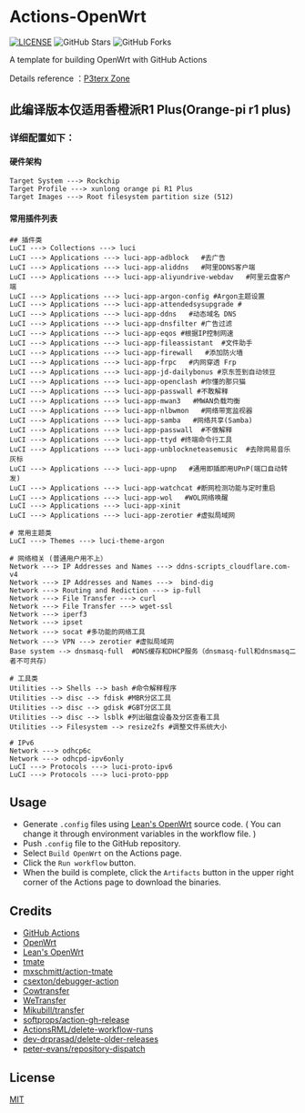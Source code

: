 # Actions-OpenWrt

[![LICENSE](https://img.shields.io/github/license/mashape/apistatus.svg?style=flat-square&label=LICENSE)](https://github.com/P3TERX/Actions-OpenWrt/blob/master/LICENSE)
![GitHub Stars](https://img.shields.io/github/stars/P3TERX/Actions-OpenWrt.svg?style=flat-square&label=Stars&logo=github)
![GitHub Forks](https://img.shields.io/github/forks/P3TERX/Actions-OpenWrt.svg?style=flat-square&label=Forks&logo=github)

A template for building OpenWrt with GitHub Actions

Details reference ：[P3terx Zone](https://p3terx.com/archives/build-openwrt-with-github-actions.html)


## 此编译版本仅适用香橙派R1 Plus(Orange-pi r1 plus) 

### 详细配置如下：

#### 硬件架构

```shell
Target System ---> Rockchip
Target Profile ---> xunlong orange pi R1 Plus
Target Images ---> Root filesystem partition size (512)
```

#### 常用插件列表

```shell
## 插件类
LuCI ---> Collections ---> luci
LuCI ---> Applications ---> luci-app-adblock   #去广告
LuCI ---> Applications ---> luci-app-aliddns   #阿里DDNS客户端
LuCI ---> Applications ---> luci-app-aliyundrive-webdav   #阿里云盘客户端
LuCI ---> Applications ---> luci-app-argon-config #Argon主题设置
LuCI ---> Applications ---> luci-app-attendedsysupgrade #
LuCI ---> Applications ---> luci-app-ddns   #动态域名 DNS
LuCI ---> Applications ---> luci-app-dnsfilter #广告过滤
LuCI ---> Applications ---> luci-app-eqos #根据IP控制网速
LuCI ---> Applications ---> luci-app-fileassistant  #文件助手
LuCI ---> Applications ---> luci-app-firewall   #添加防火墙
LuCI ---> Applications ---> luci-app-frpc   #内网穿透 Frp
LuCI ---> Applications ---> luci-app-jd-dailybonus #京东签到自动领豆
LuCI ---> Applications ---> luci-app-openclash #你懂的那只猫
LuCI ---> Applications ---> luci-app-passwall #不敢解释
LuCI ---> Applications ---> luci-app-mwan3   #MWAN负载均衡
LuCI ---> Applications ---> luci-app-nlbwmon   #网络带宽监视器
LuCI ---> Applications ---> luci-app-samba   #网络共享(Samba)
LuCI ---> Applications ---> luci-app-passwall  #不做解释
LuCI ---> Applications ---> luci-app-ttyd #终端命令行工具
LuCI ---> Applications ---> luci-app-unblockneteasemusic  #去除网易音乐灰标
LuCI ---> Applications ---> luci-app-upnp   #通用即插即用UPnP(端口自动转发)
LuCI ---> Applications ---> luci-app-watchcat #断网检测功能与定时重启
LuCI ---> Applications ---> luci-app-wol   #WOL网络唤醒
LuCI ---> Applications ---> luci-app-xinit  
LuCI ---> Applications ---> luci-app-zerotier #虚拟局域网

# 常用主题类
LuCI ---> Themes ---> luci-theme-argon

# 网络相关 (普通用户用不上）
Network ---> IP Addresses and Names ---> ddns-scripts_cloudflare.com-v4
Network ---> IP Addresses and Names --->  bind-dig
Network ---> Routing and Rediction ---> ip-full
Network ---> File Transfer ---> curl
Network ---> File Transfer ---> wget-ssl
Network ---> iperf3
Network ---> ipset
Network ---> socat #多功能的网络工具
Network ---> VPN ---> zerotier #虚拟局域网
Base system --> dnsmasq-full  #DNS缓存和DHCP服务（dnsmasq-full和dnsmasq二者不可共存）

# 工具类
Utilities --> Shells --> bash #命令解释程序
Utilities --> disc --> fdisk #MBR分区工具
Utilities --> disc --> gdisk #GBT分区工具
Utilities --> disc --> lsblk #列出磁盘设备及分区查看工具
Utilities --> Filesystem --> resize2fs #调整文件系统大小

# IPv6
Network ---> odhcp6c
Network ---> odhcpd-ipv6only
LuCI ---> Protocols ---> luci-proto-ipv6
LuCI ---> Protocols ---> luci-proto-ppp		
```

## Usage

- Generate `.config` files using [Lean's OpenWrt](https://github.com/coolsnowwolf/lede) source code. ( You can change it through environment variables in the workflow file. )
- Push `.config` file to the GitHub repository.
- Select `Build OpenWrt` on the Actions page.
- Click the `Run workflow` button.
- When the build is complete, click the `Artifacts` button in the upper right corner of the Actions page to download the binaries.

## Credits

- [GitHub Actions](https://github.com/features/actions)
- [OpenWrt](https://github.com/openwrt/openwrt)
- [Lean's OpenWrt](https://github.com/coolsnowwolf/lede)
- [tmate](https://github.com/tmate-io/tmate)
- [mxschmitt/action-tmate](https://github.com/mxschmitt/action-tmate)
- [csexton/debugger-action](https://github.com/csexton/debugger-action)
- [Cowtransfer](https://cowtransfer.com)
- [WeTransfer](https://wetransfer.com/)
- [Mikubill/transfer](https://github.com/Mikubill/transfer)
- [softprops/action-gh-release](https://github.com/softprops/action-gh-release)
- [ActionsRML/delete-workflow-runs](https://github.com/ActionsRML/delete-workflow-runs)
- [dev-drprasad/delete-older-releases](https://github.com/dev-drprasad/delete-older-releases)
- [peter-evans/repository-dispatch](https://github.com/peter-evans/repository-dispatch)

## License

[MIT](https://github.com/P3TERX/Actions-OpenWrt/blob/main/LICENSE)

